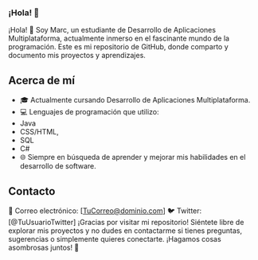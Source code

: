 ### ¡Hola! 👋

¡Hola! 👋 Soy Marc, un estudiante de Desarrollo de Aplicaciones Multiplataforma, actualmente inmerso en el fascinante mundo de la programación. Este es mi repositorio de GitHub, donde comparto y documento mis proyectos y aprendizajes.

## Acerca de mí

- 🎓 Actualmente cursando Desarrollo de Aplicaciones Multiplataforma.
- 💻 Lenguajes de programación que utilizo:
 - Java
 - CSS/HTML,
 - SQL
 - C#
- 🌐 Siempre en búsqueda de aprender y mejorar mis habilidades en el desarrollo de software.

## Contacto
📧 Correo electrónico: [TuCorreo@dominio.com]
🐦 Twitter: [@TuUsuarioTwitter]
¡Gracias por visitar mi repositorio! Siéntete libre de explorar mis proyectos y no dudes en contactarme si tienes preguntas, sugerencias o simplemente quieres conectarte. ¡Hagamos cosas asombrosas juntos! 🚀
